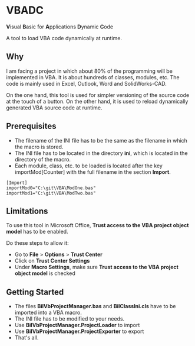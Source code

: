 # VBADC
**V**isual **B**asic for **A**pplications **D**ynamic **C**ode

A tool to load VBA code dynamically at runtime.

## Why
I am facing a project in which about 80% of the programming will be implemented in VBA.
It is about hundreds of classes, modules, etc. The code is mainly used in Excel, Outlook, Word and SolidWorks-CAD.

On the one hand, this tool is used for simpler versioning of the source code at the touch of a button.
On the other hand, it is used to reload dynamically generated VBA source code at runtime.

## Prerequisites
- The filename of the INI file has to be the same as the filename in which the macro is stored.
- The INI file has to be located in the directory **ini**, which is located in the directory of the macro.
- Each module, class, etc. to be loaded is located after the key importMod[Counter] with the full filename in the section **Import**.
```
[Import]
importMod0="C:\git\VBA\ModOne.bas"
importMod1="C:\git\VBA\ModTwo.bas"
```

## Limitations
To use this tool in Microsoft Office, **Trust access to the VBA project object model** has to be enabled.

Do these steps to allow it:
- Go to **File** > **Options** > **Trust Center**
- Click on **Trust Center Settings**
- Under **Macro Settings**, make sure **Trust access to the VBA project object model** is checked 

## Getting Started
- The files **BiIVbProjectManager.bas** and **BiIClassIni.cls** have to be imported into a VBA macro. 
- The INI file has to be modified to your needs.
- Use **BiIVbProjectManager.ProjectLoader** to import
- Use **BiIVbProjectManager.ProjectExporter** to export
- That's all.
